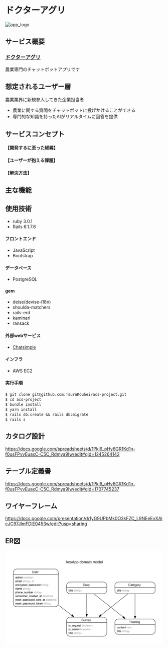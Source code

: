 # ドクターアグリ
![app_logo](corporate_logo2.webp)

## サービス概要
### [ドクターアグリ](http://agribot-test.site/)
農業専門のチャットボットアプリです

## 想定されるユーザー層
農業業界に新規参入してきた企業担当者
- 農業に関する質問をチャットボットに投げかけることができる
- 専門的な知識を持ったAIがリアルタイムに回答を提供

## サービスコンセプト

#### 【開発するに至った経緯】

#### 【ユーザーが抱える課題】

#### 【解決方法】

## 主な機能

## 使用技術
- ruby 3.0.1
- Rails 6.1.7.6

#### フロントエンド
- JavaScript
- Bootstrap

#### データベース
- PostgreSQL

#### gem
- deise(devise-i18n)
- shoulda-matchers
- rails-erd
- kaminari
- ransack

#### 外部webサービス
- [Chatsimple](https://www.chatsimple.ai/)

#### インフラ
- AWS EC2

#### 実行手順
```
$ git clone git@github.com:TsuruKouhei/acs-project.git
$ cd acs-project
$ bundle install
$ yarn install
$ rails db:create && rails db:migrate
$ rails s
```
## カタログ設計
https://docs.google.com/spreadsheets/d/1Pki6_pHy6GR1Kd1n-f0usFPvvEuaxC-C5C_Rdmya9Iw/edit#gid=1245264142
## テーブル定義書
https://docs.google.com/spreadsheets/d/1Pki6_pHy6GR1Kd1n-f0usFPvvEuaxC-C5C_Rdmya9Iw/edit#gid=1707745237
## ワイヤーフレーム
https://docs.google.com/presentation/d/1yG9UPbMk0O3kFZC_L9NEeEvXAlcJC97JlmFDlE0453w/edit?usp=sharing
## ER図
![ER図](images/ER_diagram.png)
